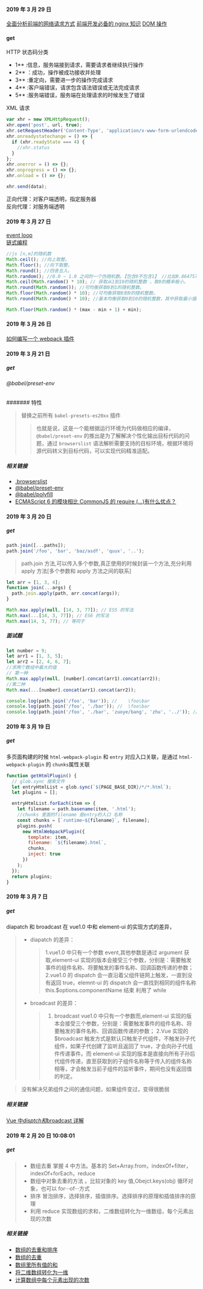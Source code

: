 #### 2019 年 3 月 29 日

[全面分析前端的网络请求方式](https://juejin.im/post/5c9ac607f265da6103588b31)
[前端开发必备的 nginx 知识](https://juejin.im/post/5c85a64d6fb9a04a0e2e038c)
[DOM 操作](https://www.w3cplus.com/javascript/DOM-manipulation-tutorial-series.html)

#### get

HTTP 状态码分类

- 1\*\* :信息，服务端接到请求，需要请求者继续执行操作
- 2\*\* ：成功，操作被成功接收并处理
- 3\*\* :重定向，需要进一步的操作完成请求
- 4\*\* :客户端错误，请求包含语法错误或无法完成请求
- 5\*\* :服务端错误，服务端在处理请求的时候发生了错误

XML 请求

```javascript
var xhr = new XMLHttpRequest();
xhr.open('post', url, true);
xhr.setRequestHeader('Content-Type', 'application/x-www-form-urlendcoded');
xhr.onreadystatechange = () => {
  if (xhr.readyState === 4) {
    //xhr.status
  }
};
xhr.onerror = () => {};
xhr.onprogress = () => {};
xhr.onload = () => {};

xhr.send(data);
```

正向代理：对客户端透明，指定服务器  
反向代理：对服务端透明

#### 2019 年 3 月 27 日

[event loop](https://segmentfault.com/a/1190000014940904)  
[链式编程](https://juejin.im/post/5c8f30606fb9a070ef60996d?utm_source=gold_browser_extension)

```javascript
//js [n,m]的随机数
Math.ceil(); //向上取整。
Math.floor(); //向下取整。
Math.round(); //四舍五入。
Math.random(); //0.0 ~ 1.0 之间的一个伪随机数。【包含0不包含1】 //比如0.8647578968666494
Math.ceil(Math.random() * 10); // 获取从1到10的随机整数 ，取0的概率极小。
Math.round(Math.random()); //可均衡获取0到1的随机整数。
Math.floor(Math.random() * 10); //可均衡获取0到9的随机整数。
Math.round(Math.random() * 10); //基本均衡获取0到10的随机整数，其中获取最小值0和最大值10的几率少一半。

Math.floor(Math.random() * (max - min + 1) + min);
```

#### 2019 年 3 月 26 日

[如何编写一个 webpack 插件](https://www.html.cn/doc/webpack2/development/how-to-write-a-plugin/)

#### 2019 年 3 月 21 日

##### get

###### @babel/preset-env

####### 特性

> 替换之前所有 `babel-presets-es20xx` 插件
>
> > 也就是说，这是一个能根据运行环境为代码做相应的编译，`@babel/preset-env` 的推出是为了解解决个性化输出目标代码的问题，通过 `browserslist` 语法解析需要支持的目标环境，根据环境将源代码转义到目标代码，可以实现代码精准适配。

##### 相关链接

- [.browserslist](https://github.com/browserslist/browserslist)
- [@babel/preset-env]()
- [@babel/polyfill]()
- [](https://www.jianshu.com/p/0dc3bddb6da8?utm_campaign=maleskine&utm_content=note&utm_medium=seo_notes&utm_source=recommendation)
  [ECMAScript 6 的模块相比 CommonJS 的 require (...)有什么优点？](https://www.zhihu.com/question/27917401/answer/223309781)

#### 2019 年 3 月 20 日

##### get

```javascript
path.join([...paths]);
path.join('/foo', 'bar', 'baz/asdf', 'quux', '..');
```

> path.join 方法,可以传入多个参数,真正使用的时候封装一个方法,充分利用 apply 方法[多个参数和 apply 方法之间的联系]

```javascript
let arr = [1, 3, 4];
function join(...args) {
  path.join.apply(path, arr.concat(args));
}

Math.max.apply(null, [14, 3, 77]); // ES5 的写法
Math.max(...[14, 3, 77]); // ES6 的写法
Math.max(14, 3, 77); // 等同于
```

##### 面试题

```javascript
let number = 9;
let arr1 = [1, 3, 5];
let arr2 = [2, 4, 6, 7];
//求两个数组中最大的值
// 第一种
Math.max.apply(null, [number].concat(arr1).concat(arr2));
//第二种
Math.max(...[number].concat(arr1).concat(arr2));

console.log(path.join('/foo', 'bar')); //    \foo\bar
console.log(path.join('/foo', './bar')); //  \foo\bar
console.log(path.join('/foo', './bar', 'zuoye/bang', 'zhu', '../')); // foo\bar\zuoye\bang\
```

#### 2019 年 3 月 19 日

##### get

多页面构建的时候 `html-webpack-plugin` 和 `entry` 对应入口关联，是通过 `html-webpack-plugin` 的 `chunks`属性关联

```javascript
function getHtmlPlugin() {
  // glob.sync 搜索文件
  let entryHtmlList = glob.sync(`${PAGE_BASE_DIR}/*/*.html`);
  let plugins = [];

  entryHtmlList.forEach(item => {
    let filename = path.basename(item, '.html');
    //chunks 里面的filename 是entry的入口 名称
    const chunks = [`runtime~${filename}`, filename];
    plugins.push(
      new HtmlWebpackPlugin({
        template: item,
        filename: `${filename}.html`,
        chunks,
        inject: true
      })
    );
  });
  return plugins;
}
```

#### 2019 年 3 月 7 日

##### get

diapatch 和 broadcast 在 vue1.0 中和 element-ui 的实现方式的差异，

> - diapatch 的差异：
>
>   > 1.vue1.0 中只有一个参数 event,其他参数是通过 argument 获取,element-ui 实现的版本会接受三个参数，分别是：需要触发事件的组件名称、将要触发的事件名称、回调函数传递的参数；
>   > 2.vue1.0 的 dispatch 会一直沿着父组件链网上触发，一直到没有返回 true，elemnt-ui 的 dispatch 会一直找到相同的组件名称 this.\$options.componentName 结束 利用了 while
>
> - broadcast 的差异：
>   > 1.  broadcast vue1.0 中只有一个参数而,element-ui 实现的版本会接受三个参数，分别是：需要触发事件的组件名称、将要触发的事件名称、回调函数传递的参数；
>   >     2.Vue 实现的 \$broadcast 触发方式是默认只触发子代组件，不触发孙子代组件，如果子代创建了监听且返回了 true，才会向孙子代组件传递事件。而 element-ui 实现的版本是直接向所有子孙后代组件传递，直至获取到的子组件名称等于传入的组件名称相等，才会触发当前子组件的监听事件，期间也没有返回值的判定。

> 没有解决兄弟组件之间的通信问题，如果组件变过，变得很脆弱

##### 相关链接

[Vue 中$disptch 和$broadcast 详解](https://juejin.im/post/5c7fd345f265da2da771f4cd?utm_source=gold_browser_extension)

#### 2019 年 2 月 20 日 10:08:01

##### get

> - 数组去重 掌握 4 中方法。基本的 Set+Array.from，indexOf+filter，indexOf+forEach，reduce
> - 数组中对象去重的方法 。比较对象的 key 值,Obejct.keys(obj) 循环对象，也可以 for···of···方式
> - 排序 冒泡排序，选择排序，插值排序。选择排序的原理和插值排序的原理
> - 利用 reduce 实现数组的求和，二维数组转化为一维数组，每个元素出现的次数

##### 相关链接

- [数组的去重和排序](https://juejin.im/post/5c6b8db56fb9a049b41d083e)
- [数组的去重](https://developer.mozilla.org/zh-CN/docs/Web/JavaScript/Reference/Global_Objects/Array/Reduce)
- [数组里所有值的和](https://developer.mozilla.org/zh-CN/docs/Web/JavaScript/Reference/Global_Objects/Array/Reduce)
- [将二维数组转化为一维](https://developer.mozilla.org/zh-CN/docs/Web/JavaScript/Reference/Global_Objects/Array/Reduce)
- [计算数组中每个元素出现的次数](https://developer.mozilla.org/zh-CN/docs/Web/JavaScript/Reference/Global_Objects/Array/Reduce)
